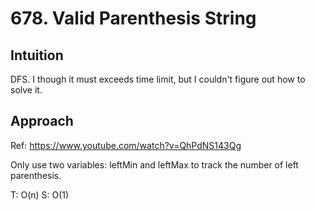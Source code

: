 # 678. Valid Parenthesis String

## Intuition
DFS. I though it must exceeds time limit, but I couldn't figure out how to solve it.

## Approach
Ref: https://www.youtube.com/watch?v=QhPdNS143Qg

Only use two variables: leftMin and leftMax to track the number of left parenthesis.

T: O(n)
S: O(1)